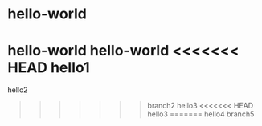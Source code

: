 # hello-world

hello-world
hello-world
<<<<<<< HEAD
hello1
=======
hello2
>>>>>>> branch2
hello3
<<<<<<< HEAD
hello3
=======
hello4
>>>>>>> branch5
